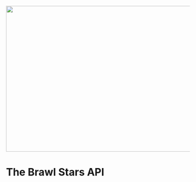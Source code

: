 <p align="center">
  <img src="https://i.postimg.cc/hP4BxKzs/api-brawl-star.png" width="700" height="400" align="center"/>
</p>


# The Brawl Stars API
